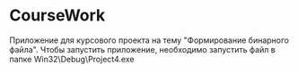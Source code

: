 # CourseWork
Приложение для курсового проекта на тему "Формирование бинарного файла". Чтобы запустить приложение, необходимо запустить файл в папке Win32\Debug\Project4.exe
